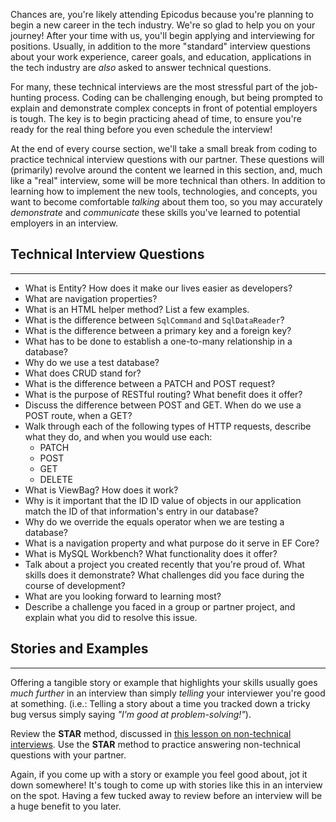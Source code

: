 Chances are, you're likely attending Epicodus because you're planning to begin a new career in the tech industry. We're so glad to help you on your journey! After your time with us, you'll begin applying and interviewing for positions. Usually, in addition to the more "standard" interview questions about your work experience, career goals, and education, applications in the tech industry are _also_ asked to answer technical questions.

For many, these technical interviews are the most stressful part of the job-hunting process. Coding can be challenging enough, but being prompted to explain and demonstrate complex concepts in front of potential employers is tough. The key is to begin practicing ahead of time, to ensure you're ready for the real thing before you even schedule the interview!

At the end of every course section, we'll take a small break from coding to practice technical interview questions with our partner. These questions will (primarily) revolve around the content we learned in this section, and, much like a "real" interview, some will be more technical than others.  In addition to learning how to implement the new tools, technologies, and concepts, you want to become comfortable _talking_ about them too, so you may accurately _demonstrate_ and _communicate_ these skills you've learned to potential employers in an interview.

## Technical Interview Questions
---

* What is Entity? How does it make our lives easier as developers?
* What are navigation properties?
* What is an HTML helper method? List a few examples.
* What is the difference between `SqlCommand` and `SqlDataReader`?
* What is the difference between a primary key and a foreign key?
* What has to be done to establish a one-to-many relationship in a database?
* Why do we use a test database?
* What does CRUD stand for?
* What is the difference between a PATCH and POST request?
* What is the purpose of RESTful routing? What benefit does it offer?
* Discuss the difference between POST and GET. When do we use a POST route, when a GET?
* Walk through each of the following types of HTTP requests, describe what they do, and when you would use each:
  * PATCH
  * POST
  * GET
  * DELETE
* What is ViewBag? How does it work?
* Why is it important that the ID ID value of objects in our application match the ID of that information's entry in our database?
* Why do we override the equals operator when we are testing a database?
* What is a navigation property and what purpose do it serve in EF Core?
* What is MySQL Workbench? What functionality does it offer?
* Talk about a project you created recently that you're proud of. What skills does it demonstrate? What challenges did you face during the course of development?
* What are you looking forward to learning most?
* Describe a challenge you faced in a group or partner project, and explain what you did to resolve this issue.

## Stories and Examples
---


Offering a tangible story or example that highlights your skills usually goes _much further_ in an interview than simply _telling_ your interviewer you're good at something. (i.e.: Telling a story about a time you tracked down a tricky bug versus simply saying _"I'm good at problem-solving!"_).

Review the **STAR** method, discussed in [this lesson on non-technical interviews](https://career-services.learnhowtoprogram.com/internship-and-job-search/preparing-for-job-interviews/non-technical-interview). Use the **STAR** method to practice answering non-technical questions with your partner.

Again, if you come up with a story or example you feel good about, jot it down somewhere! It's tough to come up with stories like this in an interview on the spot. Having a few tucked away to review before an interview will be a huge benefit to you later.
